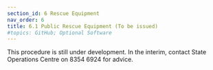 ```yaml
---
section_id: 6 Rescue Equipment
nav_order: 6
title: 6.1 Public Rescue Equipment (To be issued)
#topics: GitHub; Optional Software
---
```


This procedure is still under development. In the interim, contact State Operations Centre on 8354 6924 for advice.